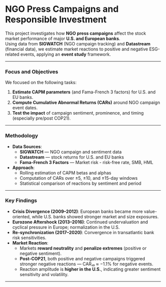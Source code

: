# NGO Press Campaigns and Responsible Investment

This project investigates how **NGO press campaigns** affect the stock market performance of major **U.S. and European banks**.  
Using data from **SIGWATCH** (NGO campaign tracking) and **Datastream** (financial data), we estimate market reactions to positive and negative ESG-related events, applying an **event study** framework.

---

### Focus and Objectives
We focused on the following tasks:
1. **Estimate CAPM parameters** (and Fama-French 3 factors) for U.S. and EU banks.  
2. **Compute Cumulative Abnormal Returns (CARs)** around NGO campaign event dates.  
3. **Test the impact** of campaign sentiment, prominence, and timing (especially pre/post COP21).

---

### Methodology
- **Data Sources**:  
  - **SIGWATCH** — NGO campaign and sentiment data  
  - **Datastream** — stock returns for U.S. and EU banks  
  - **Fama-French 3 Factors** — Market risk - risk-free rate, SMB, HML  
- **Approach**:  
  - Rolling estimation of CAPM betas and alphas  
  - Computation of CARs over ±5, ±10, and ±15-day windows  
  - Statistical comparison of reactions by sentiment and period  

---

### Key Findings
- **Crisis Divergence (2009–2012)**: European banks became more value-oriented, while U.S. banks showed stronger market and size exposures.  
- **Eurozone Aftershock (2013–2016)**: Continued undervaluation and cyclical pressure in Europe; normalization in the U.S.  
- **Re-synchronization (2017–2020)**: Convergence in transatlantic bank risk sensitivities.  
- **Market Reaction**:  
  - Markets **reward neutrality** and **penalize extremes** (positive or negative sentiment).  
  - **Post-COP21**, both positive and negative campaigns triggered stronger negative reactions — CAR₁₀ ≈ −1.1% for negative events.  
  - Reaction amplitude is **higher in the U.S.**, indicating greater sentiment sensitivity and volatility.  

---
